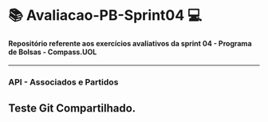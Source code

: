 # :books: Avaliacao-PB-Sprint04 :computer:
#### Repositório referente aos exercícios avaliativos da sprint 04 - Programa de Bolsas - Compass.UOL
-----------------------------------------------
### API - Associados e Partidos
Teste Git Compartilhado.
-----------------------------------------------
